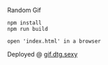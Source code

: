 Random Gif

```
npm install
npm run build

open 'index.html' in a browser
```
Deployed @ [gif.dtg.sexy](http://gif.dtg.sexy)